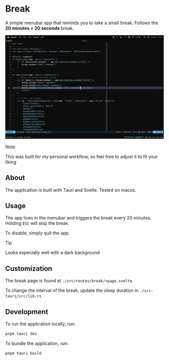 # Break

A simple menubar app that reminds you to take a small break. Follows the
**20 minutes + 20 seconds** break.

![break](./assets/demo.gif)

> [!NOTE]
> This was built for my personal workflow, so feel free to adjust it to fit your
> liking

## About

The application is built with Tauri and Svelte. Tested on macos.

## Usage

The app lives in the menubar and triggers the break every 20 minutes. Holding
`ESC` will skip the break.

To disable, simply quit the app.

> [!TIP]
> Looks especially well with a dark background

## Customization

The break page is found at `./src/routes/break/+page.svelte`.

To change the interval of the break, update the sleep duration in `./src-tauri/src/lib.rs`

## Development

To run the application locally, run:

```bash
pnpm tauri dev
```

To bundle the application, run:

```bash
pnpm tauri build
```
